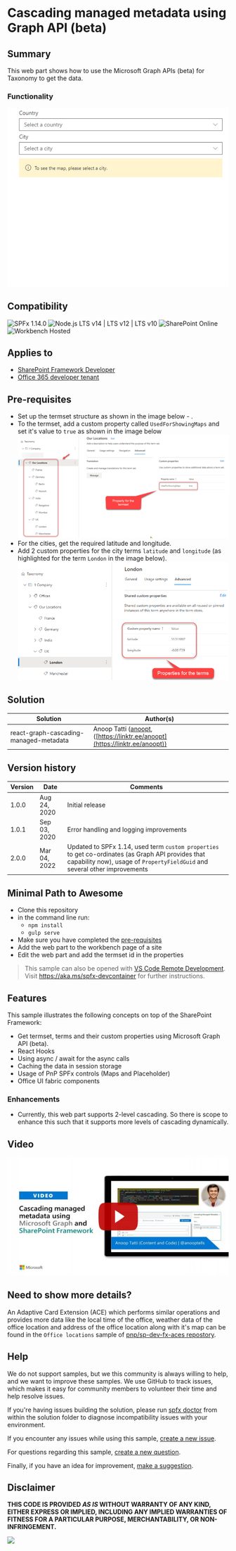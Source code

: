 # Cascading managed metadata using Graph API (beta)

## Summary

This web part shows how to use the Microsoft Graph APIs (beta) for Taxonomy to get the data.

### Functionality

![Cascading managed metadata](./assets/cmmd.gif)


## Compatibility

![SPFx 1.14.0](https://img.shields.io/badge/SPFx-1.14.0-green.svg)
![Node.js LTS v14 | LTS v12 | LTS v10](https://img.shields.io/badge/Node.js-LTS%20v14%20%7C%20LTS%20v12%20%7C%20LTS%20v10-green.svg)
![SharePoint Online](https://img.shields.io/badge/SharePoint-Online-yellow.svg)
![Workbench Hosted](https://img.shields.io/badge/Workbench-Hosted-green.svg)

## Applies to

* [SharePoint Framework Developer](https://docs.microsoft.com/sharepoint/dev/spfx/sharepoint-framework-overview)
* [Office 365 developer tenant](https://docs.microsoft.com/sharepoint/dev/spfx/set-up-your-developer-tenant)

## Pre-requisites

* Set up the termset structure as shown in the image below - .
* To the termset, add a custom property called `UsedForShowingMaps` and set it's value to `true` as shown in the image below
  ![Term store properties](./assets/termsetproperties.png)
* For the cities, get the required latitude and longitude.
* Add 2 custom properties for the city terms `latitude` and `longitude` (as highlighted for the term `London` in the image below).
  ![Term store](./assets/termstore.png)

## Solution

Solution|Author(s)
--------|---------
react-graph-cascading-managed-metadata| Anoop Tatti ([anoopt](https://github.com/anoopt), ([https://linktr.ee/anoopt](https://linktr.ee/anoopt))

## Version history

Version|Date|Comments
-------|----|--------
1.0.0|Aug 24, 2020|Initial release
1.0.1|Sep 03, 2020|Error handling and logging improvements
2.0.0|Mar 04, 2022|Updated to SPFx 1.14, used term `custom properties` to get co-ordinates (as Graph API provides that capability now), usage of `PropertyFieldGuid` and several other improvements

## Minimal Path to Awesome

* Clone this repository
* in the command line run:
  * `npm install`
  * `gulp serve`
* Make sure you have completed the [pre-requisites](#Pre-requisites)
* Add the web part to the workbench page of a site
* Edit the web part and add the termset id in the properties

>  This sample can also be opened with [VS Code Remote Development](https://code.visualstudio.com/docs/remote/remote-overview). Visit https://aka.ms/spfx-devcontainer for further instructions.

## Features

This sample illustrates the following concepts on top of the SharePoint Framework:

* Get termset, terms and their custom properties using Microsoft Graph API (beta).
* React Hooks
* Using async / await for the async calls
* Caching the data in session storage
* Usage of PnP SPFx controls (Maps and Placeholder)
* Office UI fabric components

### Enhancements

* Currently, this web part supports 2-level cascading. So there is scope to enhance this such that it supports more levels of cascading dynamically.

## Video

[![Cascading managed metadata using Microsoft Graph and SharePoint Framework](./assets/video-thumbnail.jpg)](https://www.youtube.com/watch?v=lk47ijo_H6Y "Cascading managed metadata using Microsoft Graph and SharePoint Framework")

## Need to show more details?

An Adaptive Card Extension (ACE) which performs similar operations and provides more data like the local time of the office, weather data of the office location and address of the office location along with it's map can be found in the `Office locations` sample of [pnp/sp-dev-fx-aces repostory](https://github.com/pnp/sp-dev-fx-aces/tree/main/samples/ImageCard-OfficeLocations).

## Help

We do not support samples, but we this community is always willing to help, and we want to improve these samples. We use GitHub to track issues, which makes it easy for  community members to volunteer their time and help resolve issues.

If you're having issues building the solution, please run [spfx doctor](https://pnp.github.io/cli-microsoft365/cmd/spfx/spfx-doctor/) from within the solution folder to diagnose incompatibility issues with your environment.

If you encounter any issues while using this sample, [create a new issue](https://github.com/pnp/sp-dev-fx-webparts/issues/new?assignees=&labels=Needs%3A+Triage+%3Amag%3A%2Ctype%3Abug-suspected%2Csample%3A%20react-graph-cascading-managed-metadata&template=bug-report.yml&sample=react-graph-cascading-managed-metadata&authors=@anoopt&title=react-graph-cascading-managed-metadata%20-%20).

For questions regarding this sample, [create a new question](https://github.com/pnp/sp-dev-fx-webparts/issues/new?assignees=&labels=Needs%3A+Triage+%3Amag%3A%2Ctype%3Aquestion%2Csample%3A%20react-graph-cascading-managed-metadata&template=question.yml&sample=react-graph-cascading-managed-metadata&authors=@anoopt&title=react-graph-cascading-managed-metadata%20-%20).

Finally, if you have an idea for improvement, [make a suggestion](https://github.com/pnp/sp-dev-fx-webparts/issues/new?assignees=&labels=Needs%3A+Triage+%3Amag%3A%2Ctype%3Aenhancement%2Csample%3A%20react-graph-cascading-managed-metadata&template=question.yml&sample=react-graph-cascading-managed-metadata&authors=@anoopt&title=react-graph-cascading-managed-metadata%20-%20).



## Disclaimer

**THIS CODE IS PROVIDED *AS IS* WITHOUT WARRANTY OF ANY KIND, EITHER EXPRESS OR IMPLIED, INCLUDING ANY IMPLIED WARRANTIES OF FITNESS FOR A PARTICULAR PURPOSE, MERCHANTABILITY, OR NON-INFRINGEMENT.**


<img src="https://pnptelemetry.azurewebsites.net/sp-dev-fx-webparts/samples/react-graph-cascading-managed-metadata" />
